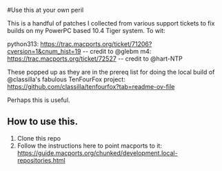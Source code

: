 #Use this at your own peril

This is a handful of patches I collected from various support tickets to fix builds on my PowerPC based 10.4 Tiger system.  To wit:

python313: https://trac.macports.org/ticket/71206?cversion=1&cnum_hist=19 -- credit to @glebm
m4: https://trac.macports.org/ticket/72527 -- credit to @hart-NTP

These popped up as they are in the prereq list for doing the local build of @classilla's fabulous TenFourFox project: https://github.com/classilla/tenfourfox?tab=readme-ov-file

Perhaps this is useful.  


## How to use this.
1) Clone this repo
2) Follow the instructions here to point macports to it: https://guide.macports.org/chunked/development.local-repositories.html

